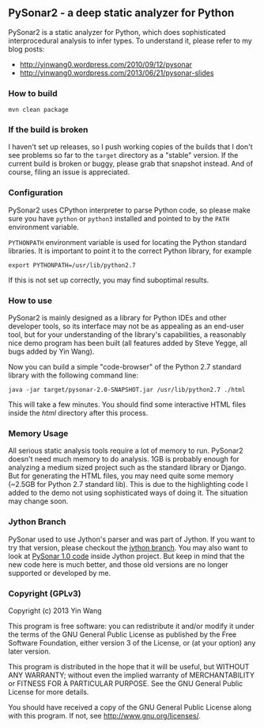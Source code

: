 ## PySonar2 - a deep static analyzer for Python

PySonar2 is a static analyzer for Python, which does sophisticated
interprocedural analysis to infer types. To understand it, please refer to my
blog posts:

- http://yinwang0.wordpress.com/2010/09/12/pysonar
- http://yinwang0.wordpress.com/2013/06/21/pysonar-slides



### How to build

    mvn clean package


### If the build is broken

I haven't set up releases, so I push working copies of the builds that I don't
see problems so far to the `target` directory as a "stable" version. If the
current build is broken or buggy, please grab that snapshot instead. And of
course, filing an issue is appreciated.


### Configuration

PySonar2 uses CPython interpreter to parse Python code, so please make sure you
have `python` or `python3` installed and pointed to by the `PATH` environment
variable.

`PYTHONPATH` environment variable is used for locating the Python standard
libraries. It is important to point it to the correct Python library, for
example

    export PYTHONPATH=/usr/lib/python2.7

If this is not set up correctly, you may find suboptimal results.



### How to use

PySonar2 is mainly designed as a library for Python IDEs and other developer
tools, so its interface may not be as appealing as an end-user tool, but for
your understanding of the library's capabilities, a reasonably nice demo program
has been built (all features added by Steve Yegge, all bugs added by Yin Wang).

Now you can build a simple "code-browser" of the Python 2.7 standard library
with the following command line:

    java -jar target/pysonar-2.0-SNAPSHOT.jar /usr/lib/python2.7 ./html

This will take a few minutes. You should find some interactive HTML files inside
the _html_ directory after this process.



### Memory Usage

All serious static analysis tools require a lot of memory to run. PySonar2
doesn't need much memory to do analysis. 1GB is probably enough for analyzing a
medium sized project such as the standard library or Django. But for generating
the HTML files, you may need quite some memory (~2.5GB for Python 2.7 standard
lib). This is due to the highlighting code I added to the demo not using
sophisticated ways of doing it. The situation may change soon.



### Jython Branch

PySonar used to use Jython's parser and was part of Jython. If you want to try
that version, please checkout the <a
href="https://github.com/yinwang0/pysonar2/tree/jython">jython branch</a>. You
may also want to look at <a
href="http://hg.python.org/jython/file/11776cd9765b/src/org/python/indexer">PySonar 1.0
code</a> inside Jython project. But keep in mind that the new code here is much
better, and those old versions are no longer supported or developed by me.



### Copyright (GPLv3)

Copyright (c) 2013 Yin Wang

This program is free software: you can redistribute it and/or modify it under
the terms of the GNU General Public License as published by the Free Software
Foundation, either version 3 of the License, or (at your option) any later
version.

This program is distributed in the hope that it will be useful, but WITHOUT ANY
WARRANTY; without even the implied warranty of MERCHANTABILITY or FITNESS FOR A
PARTICULAR PURPOSE. See the GNU General Public License for more details.

You should have received a copy of the GNU General Public License along with
this program. If not, see <http://www.gnu.org/licenses/>.

